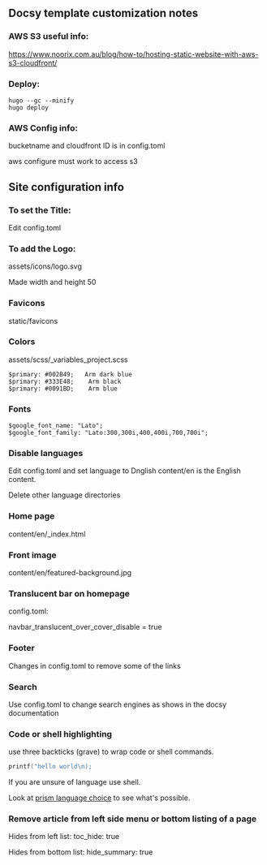 ## Docsy template customization notes

### AWS S3 useful info:
https://www.noorix.com.au/blog/how-to/hosting-static-website-with-aws-s3-cloudfront/

### Deploy:
```
hugo --gc --minify
hugo deploy
```

### AWS Config info:

bucketname and cloudfront ID is in config.toml

aws configure must work to access s3

## Site configuration info

### To set the Title:

Edit config.toml

### To add the Logo:

assets/icons/logo.svg

Made width and height 50 

### Favicons

static/favicons

### Colors

assets/scss/_variables_project.scss
```
$primary: #002B49;   Arm dark blue
$primary: #333E48;    Arm black
$primary: #0091BD;    Arm blue
```

### Fonts

```
$google_font_name: "Lato";
$google_font_family: "Lato:300,300i,400,400i,700,700i";
```

### Disable languages

Edit config.toml and set language to Dnglish content/en is the English content.

Delete other language directories

### Home page

content/en/_index.html

### Front image

content/en/featured-background.jpg

### Translucent bar on homepage

config.toml: 

navbar_translucent_over_cover_disable = true

### Footer

Changes in config.toml to remove some of the links

### Search

Use config.toml to change search engines as shows in the docsy documentation

### Code or shell highlighting

use three backticks (grave) to wrap code or shell commands.
```C
printf("hello world\n);
```

If you are unsure of language use shell.

Look at [prism language choice](https://prismjs.com/index.html#supported-languages) to see what's possible. 

### Remove article from left side menu or bottom listing of a page
Hides from left list:
toc_hide: true

Hides from bottom list:
hide_summary: true
